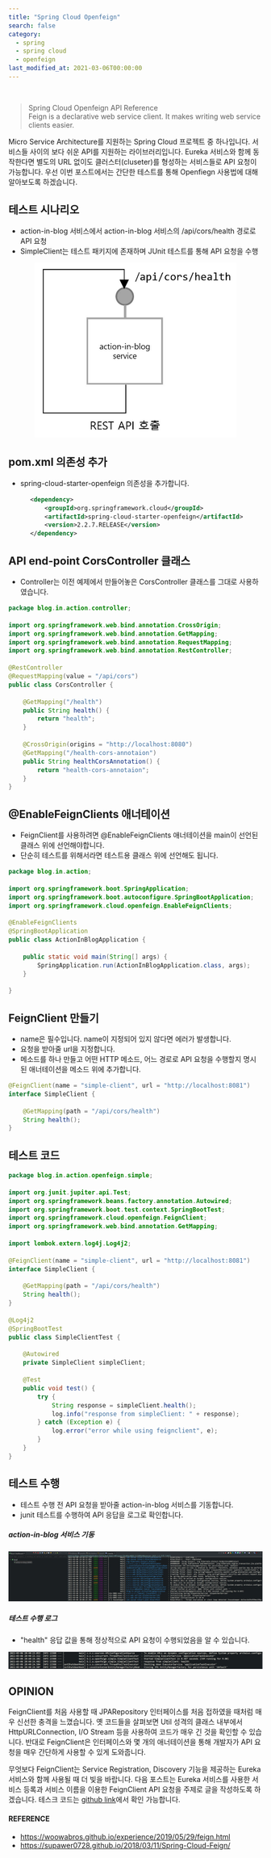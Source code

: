 ```yaml
---
title: "Spring Cloud Openfeign"
search: false
category:
  - spring
  - spring cloud
  - openfeign
last_modified_at: 2021-03-06T00:00:00
---
```


<br>

> Spring Cloud Openfeign API Reference<br>
> Feign is a declarative web service client. It makes writing web service clients easier.

Micro Service Architecture를 지원하는 Spring Cloud 프로젝트 중 하나입니다. 
서비스들 사이의 보다 쉬운 API를 지원하는 라이브러리입니다. 
Eureka 서비스와 함께 동작한다면 별도의 URL 없이도 클러스터(cluseter)를 형성하는 서비스들로 API 요청이 가능합니다. 
우선 이번 포스트에서는 간단한 테스트를 통해 Openfiegn 사용법에 대해 알아보도록 하겠습니다. 

## 테스트 시나리오
- action-in-blog 서비스에서 action-in-blog 서비스의 /api/cors/health 경로로 API 요청
- SimpleClient는 테스트 패키지에 존재하며 JUnit 테스트를 통해 API 요청을 수행
<p align="center"><img src="/images/spring-cloud-openfeign-1.JPG" width="400"></p>

## pom.xml 의존성 추가
- spring-cloud-starter-openfeign 의존성을 추가합니다.

```xml
      <dependency>
          <groupId>org.springframework.cloud</groupId>
          <artifactId>spring-cloud-starter-openfeign</artifactId>
          <version>2.2.7.RELEASE</version>
      </dependency>
```

## API end-point CorsController 클래스
- Controller는 이전 예제에서 만들어놓은 CorsController 클래스를 그대로 사용하였습니다.

```java
package blog.in.action.controller;

import org.springframework.web.bind.annotation.CrossOrigin;
import org.springframework.web.bind.annotation.GetMapping;
import org.springframework.web.bind.annotation.RequestMapping;
import org.springframework.web.bind.annotation.RestController;

@RestController
@RequestMapping(value = "/api/cors")
public class CorsController {

    @GetMapping("/health")
    public String health() {
        return "health";
    }

    @CrossOrigin(origins = "http://localhost:8080")
    @GetMapping("/health-cors-annotaion")
    public String healthCorsAnnotation() {
        return "health-cors-annotaion";
    }
}
```

## @EnableFeignClients 애너테이션
- FeignClient를 사용하려면 @EnableFeignClients 애너테이션을 main이 선언된 클래스 위에 선언해야합니다.
- 단순히 테스트를 위해서라면 테스트용 클래스 위에 선언해도 됩니다.

```java
package blog.in.action;

import org.springframework.boot.SpringApplication;
import org.springframework.boot.autoconfigure.SpringBootApplication;
import org.springframework.cloud.openfeign.EnableFeignClients;

@EnableFeignClients
@SpringBootApplication
public class ActionInBlogApplication {

    public static void main(String[] args) {
        SpringApplication.run(ActionInBlogApplication.class, args);
    }

}
```

## FeignClient 만들기
- name은 필수입니다. name이 지정되어 있지 않다면 에러가 발생합니다.
- 요청을 받아줄 url을 지정합니다.
- 메소드를 하나 만들고 어떤 HTTP 메소드, 어느 경로로 API 요청을 수행할지 명시된 애너테이션을 메소드 위에 추가합니다.

```java
@FeignClient(name = "simple-client", url = "http://localhost:8081")
interface SimpleClient {

    @GetMapping(path = "/api/cors/health")
    String health();
}
```

## 테스트 코드

```java
package blog.in.action.openfeign.simple;

import org.junit.jupiter.api.Test;
import org.springframework.beans.factory.annotation.Autowired;
import org.springframework.boot.test.context.SpringBootTest;
import org.springframework.cloud.openfeign.FeignClient;
import org.springframework.web.bind.annotation.GetMapping;

import lombok.extern.log4j.Log4j2;

@FeignClient(name = "simple-client", url = "http://localhost:8081")
interface SimpleClient {

    @GetMapping(path = "/api/cors/health")
    String health();
}

@Log4j2
@SpringBootTest
public class SimpleClientTest {

    @Autowired
    private SimpleClient simpleClient;

    @Test
    public void test() {
        try {
            String response = simpleClient.health();
            log.info("response from simpleClient: " + response);
        } catch (Exception e) {
            log.error("error while using feignclient", e);
        }
    }
}
```

## 테스트 수행
- 테스트 수행 전 API 요청을 받아줄 action-in-blog 서비스를 기동합니다.
- junit 테스트를 수행하여 API 응답을 로그로 확인합니다.

##### action-in-blog 서비스 기동
<p align="center"><img src="/images/spring-cloud-openfeign-2.JPG"></p>

##### 테스트 수행 로그
- "health" 응답 값을 통해 정상적으로 API 요청이 수행되었음을 알 수 있습니다. 
<p align="center"><img src="/images/spring-cloud-openfeign-3.JPG"></p>

## OPINION
FeignClient를 처음 사용할 때 JPARepository 인터페이스를 처음 접하였을 때처럼 매우 신선한 충격을 느꼈습니다. 
옛 코드들을 살펴보면 Util 성격의 클래스 내부에서 HttpURLConnection, I/O Stream 등을 사용하여 코드가 매우 긴 것을 확인할 수 있습니다. 
반대로 FeignClient은 인터페이스와 몇 개의 애너테이션을 통해 개발자가 API 요청을 매우 간단하게 사용할 수 있게 도와줍니다. 

무엇보다 FeignClient는 Service Registration, Discovery 기능을 제공하는 Eureka 서비스와 함께 사용될 때 더 빛을 바랍니다. 
다음 포스트는 Eureka 서비스를 사용한 서비스 등록과 서비스 이름을 이용한 FeignClient API 요청을 주제로 글을 작성하도록 하겠습니다. 
테스크 코드는 [github link][github-link]에서 확인 가능합니다.

#### REFERENCE
- <https://woowabros.github.io/experience/2019/05/29/feign.html>
- <https://supawer0728.github.io/2018/03/11/Spring-Cloud-Feign/>

[github-link]: https://github.com/Junhyunny/action-in-blog/tree/b9002875d1ae2ab8a70323efae0c6358adcee741